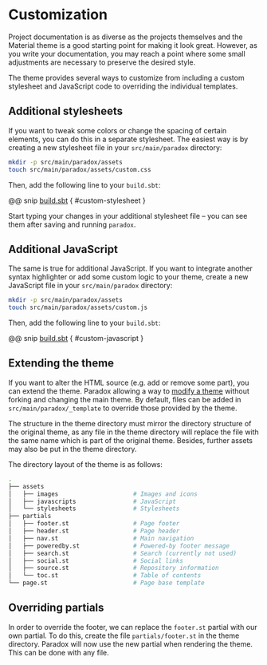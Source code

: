 # Customization

Project documentation is as diverse as the projects themselves and the Material
theme is a good starting point for making it look great. However, as you write
your documentation, you may reach a point where some small adjustments are
necessary to preserve the desired style.

The theme provides several ways to customize from including a custom stylesheet
and JavaScript code to overriding the individual templates.

## Additional stylesheets

If you want to tweak some colors or change the spacing of certain elements,
you can do this in a separate stylesheet. The easiest way is by creating a
new stylesheet file in your `src/main/paradox` directory:

``` sh
mkdir -p src/main/paradox/assets
touch src/main/paradox/assets/custom.css
```

Then, add the following line to your `build.sbt`:

@@ snip [build.sbt]($root$/build.sbt) { #custom-stylesheet }

Start typing your changes in your additional stylesheet file – you can see them
after saving and running `paradox`.

## Additional JavaScript

The same is true for additional JavaScript. If you want to integrate another
syntax highlighter or add some custom logic to your theme, create a new
JavaScript file in your `src/main/paradox` directory:

``` sh
mkdir -p src/main/paradox/assets
touch src/main/paradox/assets/custom.js
```

Then, add the following line to your `build.sbt`:

@@ snip [build.sbt]($root$/build.sbt) { #custom-javascript }

## Extending the theme

If you want to alter the HTML source (e.g. add or remove some part), you can
extend the theme. Paradox allowing a way to [modify a theme] without
forking and changing the main theme. By default, files can be added in
`src/main/paradox/_template` to override those provided by the theme.

 [modify a theme]: http://developer.lightbend.com/docs/paradox/latest/features/theming.html#modify-a-theme

The structure in the theme directory must mirror the directory structure of the
original theme, as any file in the theme directory will replace the file with
the same name which is part of the original theme. Besides, further assets
may also be put in the theme directory.

The directory layout of the theme is as follows:

``` sh
.
├── assets
│   ├── images                     # Images and icons
│   ├── javascripts                # JavaScript
│   └── stylesheets                # Stylesheets
├── partials
│   ├── footer.st                  # Page footer
│   ├── header.st                  # Page header
│   ├── nav.st                     # Main navigation
│   ├── poweredby.st               # Powered-by footer message
│   ├── search.st                  # Search (currently not used)
│   ├── social.st                  # Social links
│   ├── source.st                  # Repository information
│   └── toc.st                     # Table of contents
└── page.st                        # Page base template
```

## Overriding partials

In order to override the footer, we can replace the `footer.st` partial with
our own partial. To do this, create the file `partials/footer.st` in the
theme directory. Paradox will now use the new partial when rendering the theme.
This can be done with any file.
